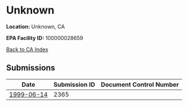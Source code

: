 # Unknown

**Location:** Unknown, CA

**EPA Facility ID:** 100000028659

[Back to CA Index](../../index.md)

## Submissions

| Date | Submission ID | Document Control Number |
|------|--------------|-------------------------|
| [1999-06-14](submissions/2365.md) | 2365 |  |
